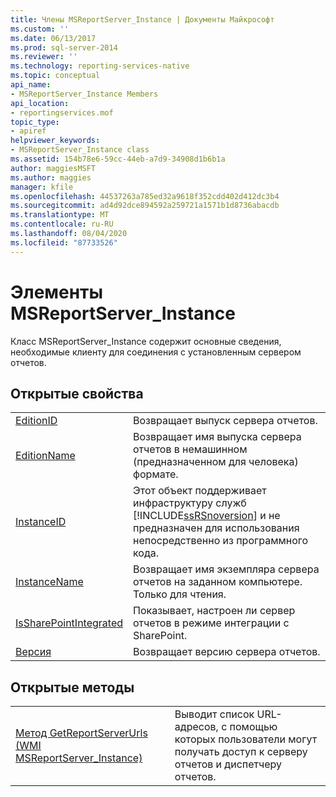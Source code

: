 ```yaml
---
title: Члены MSReportServer_Instance | Документы Майкрософт
ms.custom: ''
ms.date: 06/13/2017
ms.prod: sql-server-2014
ms.reviewer: ''
ms.technology: reporting-services-native
ms.topic: conceptual
api_name:
- MSReportServer_Instance Members
api_location:
- reportingservices.mof
topic_type:
- apiref
helpviewer_keywords:
- MSReportServer_Instance class
ms.assetid: 154b78e6-59cc-44eb-a7d9-34908d1b6b1a
author: maggiesMSFT
ms.author: maggies
manager: kfile
ms.openlocfilehash: 44537263a785ed32a9618f352cdd402d412dc3b4
ms.sourcegitcommit: ad4d92dce894592a259721a1571b1d8736abacdb
ms.translationtype: MT
ms.contentlocale: ru-RU
ms.lasthandoff: 08/04/2020
ms.locfileid: "87733526"
---
```

# <a name="msreportserver_instance-members"></a>Элементы MSReportServer_Instance
  Класс MSReportServer_Instance содержит основные сведения, необходимые клиенту для соединения с установленным сервером отчетов.  
  
## <a name="public-properties"></a>Открытые свойства  
  
|||  
|-|-|  
|[EditionID](msreportserver-instance-properties-editionid.md)|Возвращает выпуск сервера отчетов.|  
|[EditionName](msreportserver-instance-properties-editionname.md)|Возвращает имя выпуска сервера отчетов в немашинном (предназначенном для человека) формате.|  
|[InstanceID](msreportserver-instance-properties-instanceid.md)|Этот объект поддерживает инфраструктуру служб [!INCLUDE[ssRSnoversion](../../includes/ssrsnoversion-md.md)] и не предназначен для использования непосредственно из программного кода.|  
|[InstanceName](msreportserver-instance-properties-instancename.md)|Возвращает имя экземпляра сервера отчетов на заданном компьютере. Только для чтения.|  
|[IsSharePointIntegrated](msreportserver-instance-properties-issharepointintegrated.md)|Показывает, настроен ли сервер отчетов в режиме интеграции с SharePoint.|  
|[Версия](msreportserver-instance-properties-version.md)|Возвращает версию сервера отчетов.|  
  
## <a name="public-methods"></a>Открытые методы  
  
|||  
|-|-|  
|[Метод GetReportServerUrls (WMI MSReportServer_Instance)](msreportserver-instance-methods-getreportserverurls.md)|Выводит список URL-адресов, с помощью которых пользователи могут получать доступ к серверу отчетов и диспетчеру отчетов.|  
  
  
